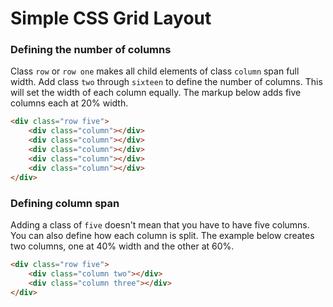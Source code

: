 # Simple CSS Grid Layout

### Defining the number of columns
Class `row` or `row one` makes all child elements of class `column` span full width.
Add class `two` through `sixteen` to define the number of columns. This will set the width of each column equally.
The markup below adds five columns each at 20% width.

```html
<div class="row five">
	<div class="column"></div>
	<div class="column"></div>
	<div class="column"></div>
	<div class="column"></div>
	<div class="column"></div>
</div>
```

### Defining column span
Adding a class of `five` doesn't mean that you have to have five columns.
You can also define how each column is split. The example below creates two columns, one at 40% width and the other at 60%.

```html
<div class="row five">
	<div class="column two"></div>
	<div class="column three"></div>
</div>
```